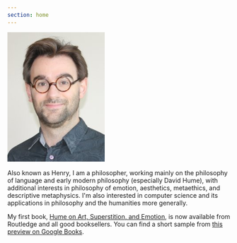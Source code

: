 ```yaml
---
section: home
---
```


![mugshot](/assets/img/merivale.jpg)

Also known as Henry, I am a philosopher, working mainly on the philosophy of language and early modern philosophy (especially David Hume), with additional interests in philosophy of emotion, aesthetics, metaethics, and descriptive metaphysics. I'm also interested in computer science and its applications in philosophy and the humanities more generally.

My first book, [Hume on Art, Superstition, and Emotion](https://www.routledge.com/Hume-on-Art-Emotion-and-Superstition-A-Critical-Study-of-the-Four-Dissertations/Merivale/p/book/9781138351462), is now available from Routledge and all good booksellers. You can find a short sample from [this preview on Google Books](https://books.google.es/books?id=IjZ7DwAAQBAJ&pg).
